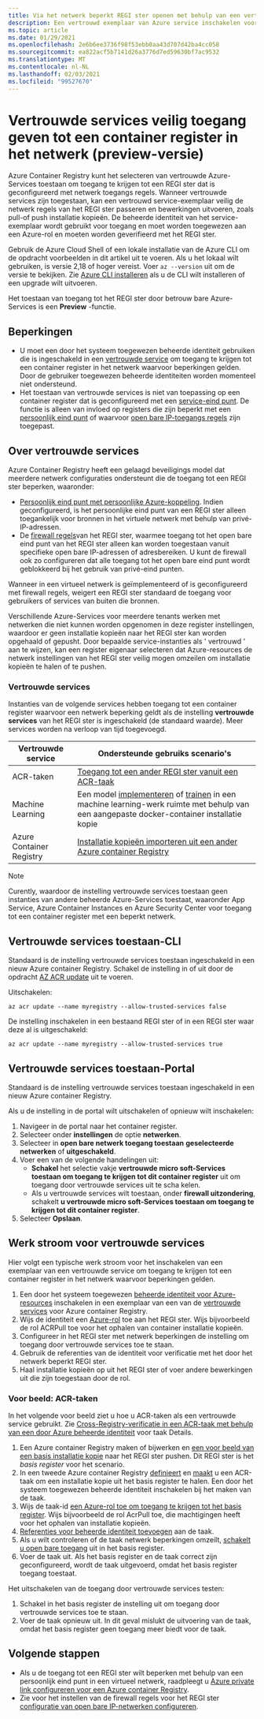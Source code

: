 ```yaml
---
title: Via het netwerk beperkt REGI ster openen met behulp van een vertrouwde Azure-service
description: Een vertrouwd exemplaar van Azure service inschakelen voor een veilige toegang tot pull-of push-installatie kopieën in een container register met netwerk beperkingen
ms.topic: article
ms.date: 01/29/2021
ms.openlocfilehash: 2e6b6ee3736f98f53ebb0aa43d707d42ba4cc058
ms.sourcegitcommit: ea822acf5b7141d26a3776d7ed59630bf7ac9532
ms.translationtype: MT
ms.contentlocale: nl-NL
ms.lasthandoff: 02/03/2021
ms.locfileid: "99527670"
---
```

# <a name="allow-trusted-services-to-securely-access-a-network-restricted-container-registry-preview"></a>Vertrouwde services veilig toegang geven tot een container register in het netwerk (preview-versie)

Azure Container Registry kunt het selecteren van vertrouwde Azure-Services toestaan om toegang te krijgen tot een REGI ster dat is geconfigureerd met netwerk toegangs regels. Wanneer vertrouwde services zijn toegestaan, kan een vertrouwd service-exemplaar veilig de netwerk regels van het REGI ster passeren en bewerkingen uitvoeren, zoals pull-of push installatie kopieën. De beheerde identiteit van het service-exemplaar wordt gebruikt voor toegang en moet worden toegewezen aan een Azure-rol en moeten worden geverifieerd met het REGI ster.

Gebruik de Azure Cloud Shell of een lokale installatie van de Azure CLI om de opdracht voorbeelden in dit artikel uit te voeren. Als u het lokaal wilt gebruiken, is versie 2,18 of hoger vereist. Voer `az --version` uit om de versie te bekijken. Zie [Azure CLI installeren](/cli/azure/install-azure-cli) als u de CLI wilt installeren of een upgrade wilt uitvoeren.

Het toestaan van toegang tot het REGI ster door betrouw bare Azure-Services is een **Preview** -functie.

## <a name="limitations"></a>Beperkingen

* U moet een door het systeem toegewezen beheerde identiteit gebruiken die is ingeschakeld in een [vertrouwde service](#trusted-services) om toegang te krijgen tot een container register in het netwerk waarvoor beperkingen gelden. Door de gebruiker toegewezen beheerde identiteiten worden momenteel niet ondersteund.
* Het toestaan van vertrouwde services is niet van toepassing op een container register dat is geconfigureerd met een [service-eind punt](container-registry-vnet.md). De functie is alleen van invloed op registers die zijn beperkt met een [persoonlijk eind punt](container-registry-private-link.md) of waarvoor [open bare IP-toegangs regels](container-registry-access-selected-networks.md) zijn toegepast. 

## <a name="about-trusted-services"></a>Over vertrouwde services

Azure Container Registry heeft een gelaagd beveiligings model dat meerdere netwerk configuraties ondersteunt die de toegang tot een REGI ster beperken, waaronder:

* [Persoonlijk eind punt met persoonlijke Azure-koppeling](container-registry-private-link.md). Indien geconfigureerd, is het persoonlijke eind punt van een REGI ster alleen toegankelijk voor bronnen in het virtuele netwerk met behulp van privé-IP-adressen.  
* De [firewall regels](container-registry-access-selected-networks.md)van het REGI ster, waarmee toegang tot het open bare eind punt van het REGI ster alleen kan worden toegestaan vanuit specifieke open bare IP-adressen of adresbereiken. U kunt de firewall ook zo configureren dat alle toegang tot het open bare eind punt wordt geblokkeerd bij het gebruik van privé-eind punten.

Wanneer in een virtueel netwerk is geïmplementeerd of is geconfigureerd met firewall regels, weigert een REGI ster standaard de toegang voor gebruikers of services van buiten die bronnen. 

Verschillende Azure-Services voor meerdere tenants werken met netwerken die niet kunnen worden opgenomen in deze register instellingen, waardoor er geen installatie kopieën naar het REGI ster kan worden opgehaald of gepusht. Door bepaalde service-instanties als ' vertrouwd ' aan te wijzen, kan een register eigenaar selecteren dat Azure-resources de netwerk instellingen van het REGI ster veilig mogen omzeilen om installatie kopieën te halen of te pushen. 

### <a name="trusted-services"></a>Vertrouwde services

Instanties van de volgende services hebben toegang tot een container register waarvoor een netwerk beperking geldt als de instelling **vertrouwde services** van het REGI ster is ingeschakeld (de standaard waarde). Meer services worden na verloop van tijd toegevoegd.

|Vertrouwde service  |Ondersteunde gebruiks scenario's  |
|---------|---------|
|ACR-taken     | [Toegang tot een ander REGI ster vanuit een ACR-taak](container-registry-tasks-cross-registry-authentication.md)       |
|Machine Learning | Een model [implementeren](../machine-learning/how-to-deploy-custom-docker-image.md) of [trainen](../machine-learning/how-to-train-with-custom-image.md) in een machine learning-werk ruimte met behulp van een aangepaste docker-container installatie kopie |
|Azure Container Registry | [Installatie kopieën importeren uit een ander Azure container Registry](container-registry-import-images.md#import-from-an-azure-container-registry-in-the-same-ad-tenant) | 

> [!NOTE]
> Curently, waardoor de instelling vertrouwde services toestaan geen instanties van andere beheerde Azure-Services toestaat, waaronder App Service, Azure Container Instances en Azure Security Center voor toegang tot een container register met een beperkt netwerk.

## <a name="allow-trusted-services---cli"></a>Vertrouwde services toestaan-CLI

Standaard is de instelling vertrouwde services toestaan ingeschakeld in een nieuw Azure container Registry. Schakel de instelling in of uit door de opdracht [AZ ACR update](/cli/azure/acr#az-acr-update) uit te voeren.

Uitschakelen:

```azurecli
az acr update --name myregistry --allow-trusted-services false
```

De instelling inschakelen in een bestaand REGI ster of in een REGI ster waar deze al is uitgeschakeld:

```azurecli
az acr update --name myregistry --allow-trusted-services true
```

## <a name="allow-trusted-services---portal"></a>Vertrouwde services toestaan-Portal

Standaard is de instelling vertrouwde services toestaan ingeschakeld in een nieuw Azure container Registry. 

Als u de instelling in de portal wilt uitschakelen of opnieuw wilt inschakelen:

1. Navigeer in de portal naar het container register.
1. Selecteer onder **instellingen** de optie **netwerken**. 
1. Selecteer in **open bare netwerk toegang toestaan** **geselecteerde netwerken** of **uitgeschakeld**.
1. Voer een van de volgende handelingen uit:
    * **Schakel** het selectie vakje **vertrouwde micro soft-Services toestaan om toegang te krijgen tot dit container register** uit om toegang door vertrouwde services uit te scha kelen. 
    * Als u vertrouwde services wilt toestaan, onder **firewall uitzondering**, schakelt **u vertrouwde micro soft-Services toestaan om toegang te krijgen tot dit container register**.
1. Selecteer **Opslaan**.

## <a name="trusted-services-workflow"></a>Werk stroom voor vertrouwde services

Hier volgt een typische werk stroom voor het inschakelen van een exemplaar van een vertrouwde service om toegang te krijgen tot een container register in het netwerk waarvoor beperkingen gelden.

1. Een door het systeem toegewezen [beheerde identiteit voor Azure-resources](../active-directory/managed-identities-azure-resources/overview.md) inschakelen in een exemplaar van een van de [vertrouwde services](#trusted-services) voor Azure container Registry.
1. Wijs de identiteit een [Azure-rol](container-registry-roles.md) toe aan het REGI ster. Wijs bijvoorbeeld de rol ACRPull toe voor het ophalen van container installatie kopieën.
1. Configureer in het REGI ster met netwerk beperkingen de instelling om toegang door vertrouwde services toe te staan.
1. Gebruik de referenties van de identiteit voor verificatie met het door het netwerk beperkt REGI ster. 
1. Haal installatie kopieën op uit het REGI ster of voer andere bewerkingen uit die zijn toegestaan door de rol.

### <a name="example-acr-tasks"></a>Voor beeld: ACR-taken

In het volgende voor beeld ziet u hoe u ACR-taken als een vertrouwde service gebruikt. Zie [Cross-Registry-verificatie in een ACR-taak met behulp van een door Azure beheerde identiteit](container-registry-tasks-cross-registry-authentication.md) voor taak Details.

1. Een Azure container Registry maken of bijwerken en [een voor beeld van een basis installatie kopie](container-registry-tasks-cross-registry-authentication.md#prepare-base-registry) naar het REGI ster pushen. Dit REGI ster is het *basis register* voor het scenario.
1. In een tweede Azure container Registry [definieert](container-registry-tasks-cross-registry-authentication.md#define-task-steps-in-yaml-file) en [maakt](container-registry-tasks-cross-registry-authentication.md#option-2-create-task-with-system-assigned-identity) u een ACR-taak om een installatie kopie uit het basis register te halen. Een door het systeem toegewezen beheerde identiteit inschakelen bij het maken van de taak.
1. Wijs de taak-id [een Azure-rol toe om toegang te krijgen tot het basis register](container-registry-tasks-authentication-managed-identity.md#3-grant-the-identity-permissions-to-access-other-azure-resources). Wijs bijvoorbeeld de rol AcrPull toe, die machtigingen heeft voor het ophalen van installatie kopieën.
1. [Referenties voor beheerde identiteit toevoegen](container-registry-tasks-authentication-managed-identity.md#4-optional-add-credentials-to-the-task) aan de taak.
1. Als u wilt controleren of de taak netwerk beperkingen omzeilt, [schakelt u open bare toegang](container-registry-access-selected-networks.md#disable-public-network-access) uit in het basis register.
1. Voer de taak uit. Als het basis register en de taak correct zijn geconfigureerd, wordt de taak uitgevoerd, omdat het basis register toegang toestaat.

Het uitschakelen van de toegang door vertrouwde services testen:

1. Schakel in het basis register de instelling uit om toegang door vertrouwde services toe te staan.
1. Voer de taak opnieuw uit. In dit geval mislukt de uitvoering van de taak, omdat het basis register geen toegang meer biedt voor de taak.

## <a name="next-steps"></a>Volgende stappen

* Als u de toegang tot een REGI ster wilt beperken met behulp van een persoonlijk eind punt in een virtueel netwerk, raadpleegt u [Azure private link configureren voor een Azure container Registry](container-registry-private-link.md).
* Zie voor het instellen van de firewall regels voor het REGI ster [configuratie van open bare IP-netwerken configureren](container-registry-access-selected-networks.md).
